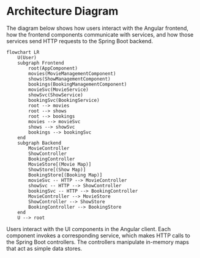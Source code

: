 # Architecture Diagram

The diagram below shows how users interact with the Angular frontend, how the frontend components communicate with services, and how those services send HTTP requests to the Spring Boot backend.

```mermaid
flowchart LR
    U(User)
    subgraph Frontend
        root(AppComponent)
        movies(MovieManagementComponent)
        shows(ShowManagementComponent)
        bookings(BookingManagementComponent)
        movieSvc(MovieService)
        showSvc(ShowService)
        bookingSvc(BookingService)
        root --> movies
        root --> shows
        root --> bookings
        movies --> movieSvc
        shows --> showSvc
        bookings --> bookingSvc
    end
    subgraph Backend
        MovieController
        ShowController
        BookingController
        MovieStore[(Movie Map)]
        ShowStore[(Show Map)]
        BookingStore[(Booking Map)]
        movieSvc -- HTTP --> MovieController
        showSvc -- HTTP --> ShowController
        bookingSvc -- HTTP --> BookingController
        MovieController --> MovieStore
        ShowController --> ShowStore
        BookingController --> BookingStore
    end
    U --> root
```

Users interact with the UI components in the Angular client. Each component invokes a corresponding service, which makes HTTP calls to the Spring Boot controllers. The controllers manipulate in-memory maps that act as simple data stores.

